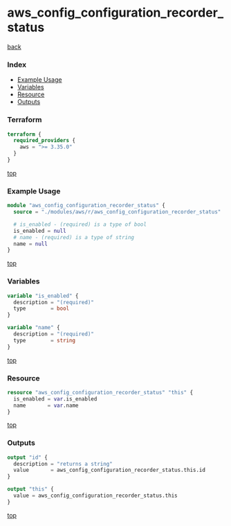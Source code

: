 # aws_config_configuration_recorder_status

[back](../aws.md)

### Index

- [Example Usage](#example-usage)
- [Variables](#variables)
- [Resource](#resource)
- [Outputs](#outputs)

### Terraform

```terraform
terraform {
  required_providers {
    aws = ">= 3.35.0"
  }
}
```

[top](#index)

### Example Usage

```terraform
module "aws_config_configuration_recorder_status" {
  source = "./modules/aws/r/aws_config_configuration_recorder_status"

  # is_enabled - (required) is a type of bool
  is_enabled = null
  # name - (required) is a type of string
  name = null
}
```

[top](#index)

### Variables

```terraform
variable "is_enabled" {
  description = "(required)"
  type        = bool
}

variable "name" {
  description = "(required)"
  type        = string
}
```

[top](#index)

### Resource

```terraform
resource "aws_config_configuration_recorder_status" "this" {
  is_enabled = var.is_enabled
  name       = var.name
}
```

[top](#index)

### Outputs

```terraform
output "id" {
  description = "returns a string"
  value       = aws_config_configuration_recorder_status.this.id
}

output "this" {
  value = aws_config_configuration_recorder_status.this
}
```

[top](#index)